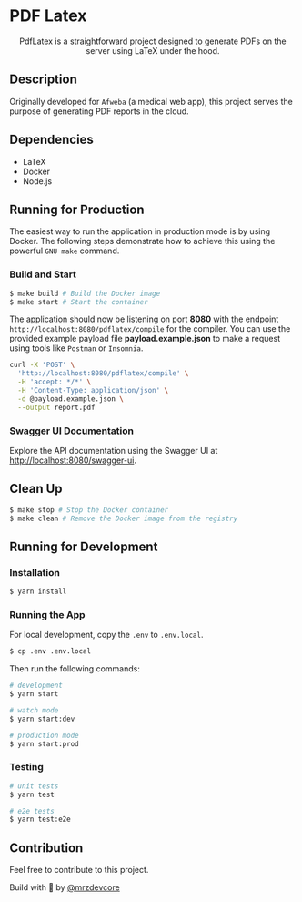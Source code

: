 # PDF Latex

<p align="center">PdfLatex is a straightforward project designed to generate PDFs on the server using LaTeX under the hood.</p>
<p align="center">

## Description
Originally developed for `Afweba` (a medical web app), this project serves the purpose of generating PDF reports in the cloud.

## Dependencies
- LaTeX
- Docker
- Node.js

## Running for Production
The easiest way to run the application in production mode is by using Docker. The following steps demonstrate how to achieve this using the powerful `GNU make` command.

### Build and Start
```bash
$ make build # Build the Docker image
$ make start # Start the container 
```

The application should now be listening on port **8080** with the endpoint `http://localhost:8080/pdflatex/compile` for the compiler. You can use the provided example payload file **payload.example.json** to make a request using tools like `Postman` or `Insomnia`.

```bash
curl -X 'POST' \
  'http://localhost:8080/pdflatex/compile' \
  -H 'accept: */*' \
  -H 'Content-Type: application/json' \
  -d @payload.example.json \
  --output report.pdf
```

### Swagger UI Documentation
Explore the API documentation using the Swagger UI at [http://localhost:8080/swagger-ui](http://localhost:8080/swagger-ui).

## Clean Up
```bash
$ make stop # Stop the Docker container
$ make clean # Remove the Docker image from the registry
```

## Running for Development

### Installation
```bash
$ yarn install
```

### Running the App
For local development, copy the `.env` to `.env.local`.
```bash
$ cp .env .env.local
```

Then run the following commands:
```bash
# development
$ yarn start

# watch mode
$ yarn start:dev

# production mode
$ yarn start:prod
```

### Testing
```bash
# unit tests
$ yarn test

# e2e tests
$ yarn test:e2e
```
## Contribution

Feel free to contribute to this project.

Build with :green_heart: by [@mrzdevcore](https://github.com/mrzdevcore)